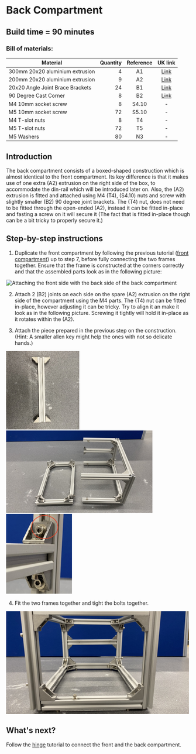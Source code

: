 # Back Compartment

## Build time = 90 minutes

### Bill of materials:

| Material                         | Quantity | Reference | UK link |
| ---------------------------------|---------:|:---------:|:-------:|
| 300mm 20x20 aluminium extrusion  | 4 |  A1 | [Link](https://ooznest.co.uk/product/v-slot-linear-rail-20x20mm-cut-to-size/) |
| 200mm 20x20 aluminium extrusion  | 9 | A2 | [Link](https://ooznest.co.uk/product/v-slot-linear-rail-20x20mm-cut-to-size/) |
| 20x20 Angle Joint Brace Brackets | 24 | B1 | [Link](https://amz.run/5TF6) |
| 90 Degree Cast Corner | 8 | B2 | [Link](https://ooznest.co.uk/product/90-degree-cast-corner/) |
| M4 10mm socket screw | 8 | S4.10 | - |
| M5 10mm socket screw | 72 | S5.10 | - |
| M4 T-slot nuts | 8 | T4 | - |
| M5 T-slot nuts | 72 | T5 | - |
| M5 Washers | 80 | N3 | - |


## Introduction

The back compartment consists of a boxed-shaped construction which is almost identical to the front compartment. Its key difference is that it makes use of one extra (A2) extrusion on the right side of the box, to accommodate the din-rail which will be introduced later on. Also, the (A2) extrusion is fitted and attached using M4 (T4), (S4.10) nuts and screw with slightly smaller (B2) 90 degree joint brackets. The (T4) nut, does not need to be fitted through the open-ended (A2), instead it can be fitted in-place and fasting a screw on it will secure it (The fact that is fitted in-place though can be a bit tricky to properly secure it.)

## Step-by-step instructions

1. Duplicate the front compartment by following the previous tutorial ([front compartment](./front_compartment.md)) up to step 7, before fully connecting the two frames together. Ensure that the frame is constructed at the corners correctly and that the assembled parts look as in the following picture:

<p float="center">
  <img src="../../Documentation/Images/front_compartment_semi_final.jpeg" title="Attaching the front side with the back side of the back compartment" width="550"/>
</p>

2. Attach 2 (B2) joints on each side on the spare (A2) extrusion on the right side of the compartment using the M4 parts. The (T4) nut can be fitted in-place, however adjusting it can be tricky. Try to align it an make it look as in the following picture. Screwing it tightly will hold it in-place as it rotates within the (A2).

3. Attach the piece prepared in the previous step on the construction. (Hint: A smaller allen key might help the ones with not so delicate hands.)

<p float="center">
  <img src="../../Documentation/Images/back_compartment_din_rail.jpeg" title="This piece will host the din rail" width="200"/>
  <img src="../../Documentation/Images/back_compartment_semi_final.jpeg" title="Attaching the front side with the back side of the back compartment" width="400"/>
  <img src="../../Documentation/Images/back_compartment_detail.jpeg" title="Dir rail in detail" width="180"/>
</p>

4. Fit the two frames together and tight the bolts together.
<p float="center">
  <img src="../../Documentation/Images/back_compartment_final.jpeg" title="The back compartment fully assembled." width="500"/>
</p>

## What's next?
Follow the [hinge](./hinge.md) tutorial to connect the front and the back compartment.
